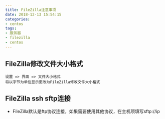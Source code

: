 ```yaml
---
title: FileZilla注意事项
date: 2018-12-13 15:54:15
categories:
- centos
tags:
- 服务器
- filezilla
- centos
---
```


## FileZilla修改文件大小格式
```
设置 => 界面 => 文件大小格式
将以字节为单位显示更改为FileZilla修改文件大小格式
```

## FileZilla ssh sftp连接
* FileZilla默认是ftp协议连接，如果需要使用其他协议，在主机项填写sftp://ip
